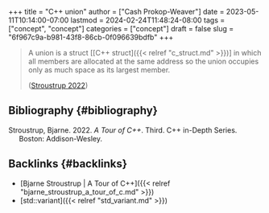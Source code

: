 +++
title = "C++ union"
author = ["Cash Prokop-Weaver"]
date = 2023-05-11T10:14:00-07:00
lastmod = 2024-02-24T11:48:24-08:00
tags = ["concept", "concept"]
categories = ["concept"]
draft = false
slug = "6f967c9a-b981-43f8-86cb-0f096639bdfb"
+++

> A union is a struct [[C++ struct]({{< relref "c_struct.md" >}})] in which all members are allocated at the same address so the union occupies only as much space as its largest member.
>
> (<a href="#citeproc_bib_item_1">Stroustrup 2022</a>)


## Bibliography {#bibliography}

<style>.csl-entry{text-indent: -1.5em; margin-left: 1.5em;}</style><div class="csl-bib-body">
  <div class="csl-entry"><a id="citeproc_bib_item_1"></a>Stroustrup, Bjarne. 2022. <i>A Tour of C++</i>. Third. C++ in-Depth Series. Boston: Addison-Wesley.</div>
</div>


## Backlinks {#backlinks}

-   [Bjarne Stroustrup | A Tour of C++]({{< relref "bjarne_stroustrup_a_tour_of_c.md" >}})
-   [std::variant]({{< relref "std_variant.md" >}})
